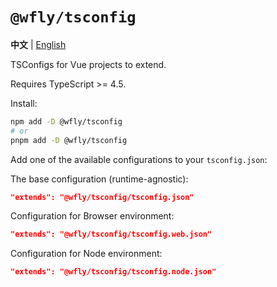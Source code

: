 # `@wfly/tsconfig`

**中文** | [English](./README.md)

TSConfigs for Vue projects to extend.

Requires TypeScript >= 4.5.

Install:

```sh
npm add -D @wfly/tsconfig
# or
pnpm add -D @wfly/tsconfig
```

Add one of the available configurations to your `tsconfig.json`:

The base configuration (runtime-agnostic):

```json
"extends": "@wfly/tsconfig/tsconfig.json"
```

Configuration for Browser environment:

```json
"extends": "@wfly/tsconfig/tsconfig.web.json"
```

Configuration for Node environment:

```json
"extends": "@wfly/tsconfig/tsconfig.node.json"
```
